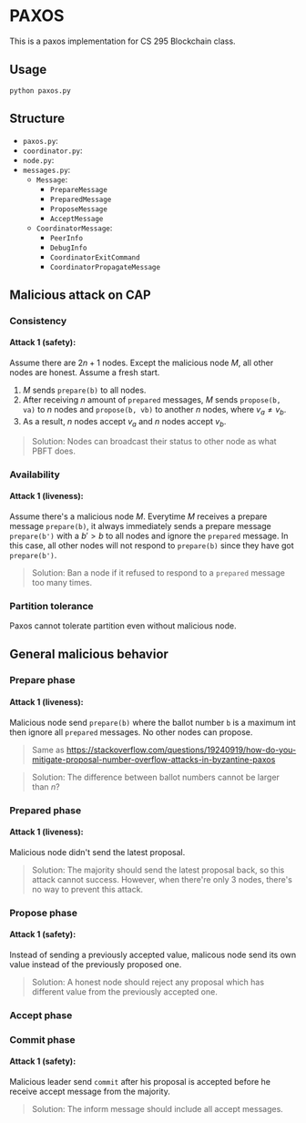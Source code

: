 # PAXOS

This is a paxos implementation for CS 295 Blockchain class.

## Usage

```
python paxos.py
```

## Structure


* `paxos.py`:
* `coordinator.py`:
* `node.py`:
* `messages.py`:
  * `Message`:
    * `PrepareMessage`
    * `PreparedMessage`
    * `ProposeMessage`
    * `AcceptMessage`
  * `CoordinatorMessage`:
    * `PeerInfo`
    * `DebugInfo`
    * `CoordinatorExitCommand`
    * `CoordinatorPropagateMessage`

## Malicious attack on CAP

### **C**onsistency
#### Attack 1 (safety):

Assume there are $2n + 1$ nodes. Except the malicious node $M$, all other nodes are honest. Assume a fresh start.

  1. $M$ sends `prepare(b)` to all nodes.
  2. After receiving $n$ amount of `prepared` messages, $M$ sends `propose(b, va)` to $n$ nodes and `propose(b, vb)` to another $n$ nodes, where $v_a \neq v_b$.
  3. As a result, $n$ nodes accept $v_a$ and $n$ nodes accept $v_b$.

> Solution:
> Nodes can broadcast their status to other node as what PBFT does.



### **A**vailability
#### Attack 1 (liveness):

Assume there's a malicious node $M$. Everytime $M$ receives a prepare message `prepare(b)`, it always immediately sends a prepare message `prepare(b')` with a $b' > b$ to all nodes and ignore the `prepared` message. In this case, all other nodes will not respond to `prepare(b)` since they have got `prepare(b')`.

> Solution:
> Ban a node if it refused to respond to a `prepared` message too many times.

### **P**artition tolerance

Paxos cannot tolerate partition even without malicious node.


## General malicious behavior

### Prepare phase

#### Attack 1 (liveness):

Malicious node send `prepare(b)` where the ballot number `b` is a maximum int then ignore all `prepared` messages. No other nodes can propose.

> Same as https://stackoverflow.com/questions/19240919/how-do-you-mitigate-proposal-number-overflow-attacks-in-byzantine-paxos

> Solution:
> The difference between ballot numbers cannot be larger than $n$?

### Prepared phase

#### Attack 1 (liveness):

Malicious node didn't send the latest proposal.

> Solution:
> The majority should send the latest proposal back, so this attack cannot success.
> However, when there're only 3 nodes, there's no way to prevent this attack.

### Propose phase

#### Attack 1 (safety):

Instead of sending a previously accepted value, malicous node send its own value instead of the previously proposed one.

> Solution:
> A honest node should reject any proposal which has different value from the previously accepted one.

### Accept phase

### Commit phase

#### Attack 1 (safety):

Malicious leader send `commit` after his proposal is accepted before he receive accept message from the majority.

> Solution:
> The inform message should include all accept messages.


